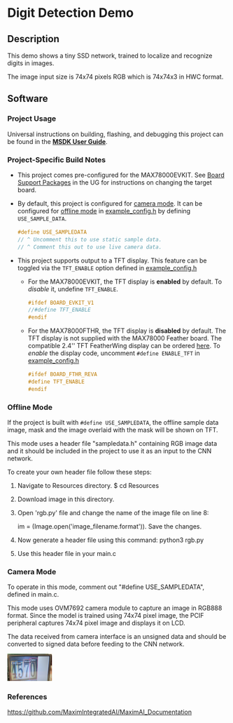 # Digit Detection Demo



Description
-----------

This demo shows a tiny SSD network, trained to localize and recognize digits in images.

The image input size is 74x74 pixels RGB which is 74x74x3 in HWC format.

## Software

### Project Usage

Universal instructions on building, flashing, and debugging this project can be found in the **[MSDK User Guide](https://analog-devices-msdk.github.io/msdk/USERGUIDE/)**.

### Project-Specific Build Notes

* This project comes pre-configured for the MAX78000EVKIT.  See [Board Support Packages](https://analog-devices-msdk.github.io/msdk/USERGUIDE/#board-support-packages) in the UG for instructions on changing the target board.

* By default, this project is configured for [camera mode](#camera-mode).  It can be configured for [offline mode](#offline-mode) in [example_config.h](example_config.h) by defining `USE_SAMPLE_DATA`.

    ```C
    #define USE_SAMPLEDATA
    // ^ Uncomment this to use static sample data.
    // ^ Comment this out to use live camera data.
    ```

* This project supports output to a TFT display.  This feature can be toggled via the `TFT_ENABLE` option defined in [example_config.h](example_config.h)

    * For the MAX78000EVKIT, the TFT display is **enabled** by default.  To _disable_ it, undefine `TFT_ENABLE`.

        ```C
        #ifdef BOARD_EVKIT_V1
        //#define TFT_ENABLE
        #endif
        ```

    * For the MAX78000FTHR, the TFT display is **disabled** by default.  The TFT display is not supplied with the MAX78000 Feather board. The compatible 2.4'' TFT FeatherWing display can be ordered [here](https://learn.adafruit.com/adafruit-2-4-tft-touch-screen-featherwing).  To _enable_ the display code, uncomment `#define ENABLE_TFT` in [example_config.h](example_config.h)

        ```C
        #ifdef BOARD_FTHR_REVA
        #define TFT_ENABLE
        #endif
        ```

### Offline Mode

If the project is built with `#define USE_SAMPLEDATA`, the offline sample data image, mask and the image overlaid with the mask will be shown on TFT.

This mode uses a header file "sampledata.h" containing RGB image data and it should be included in the project to use it as an input to the CNN network. 

To create your own header file follow these steps:

1. Navigate to Resources directory. $ cd Resources

2. Download image in this directory.

3. Open 'rgb.py' file and change the name of the image file on line 8:

   im = (Image.open('image_filename.format')). Save the changes.

4. Now generate a header file using this command: python3 rgb.py

5. Use this header file in your main.c

### Camera Mode

To operate in this mode, comment out "#define USE\_SAMPLEDATA", defined in main.c.

This mode uses OVM7692 camera module to capture an image in RGB888 format. Since the model is trained using 74x74 pixel image, the PCIF peripheral captures 74x74 pixel image and displays it on LCD.

The data received from camera interface is an unsigned data and should be converted to signed data before feeding to the CNN network.

<img src="Resources/evkit.jpg" style="zoom: 10%;" />

### References

https://github.com/MaximIntegratedAI/MaximAI_Documentation